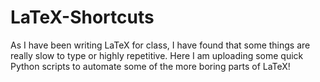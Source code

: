 # LaTeX-Shortcuts
As I have been writing LaTeX for class, I have found that some things are really slow to type or highly repetitive. Here I am uploading some quick Python scripts to automate some of the more boring parts of LaTeX!
